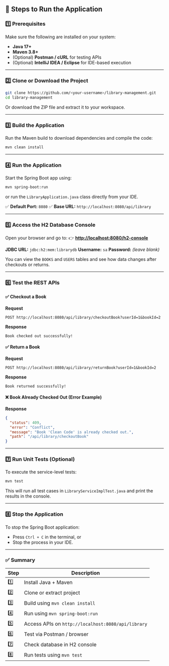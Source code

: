 ## 🚀 Steps to Run the Application

### **1️⃣ Prerequisites**

Make sure the following are installed on your system:

* **Java 17+**
* **Maven 3.8+**
* (Optional) **Postman / cURL** for testing APIs
* (Optional) **IntelliJ IDEA / Eclipse** for IDE-based execution

---

### **2️⃣ Clone or Download the Project**

```bash
git clone https://github.com/<your-username>/library-management.git
cd library-management
```

Or download the ZIP file and extract it to your workspace.

---

### **3️⃣ Build the Application**

Run the Maven build to download dependencies and compile the code:

```bash
mvn clean install
```

---

### **4️⃣ Run the Application**

Start the Spring Boot app using:

```bash
mvn spring-boot:run
```

or run the `LibraryApplication.java` class directly from your IDE.

✅ **Default Port:** `8080`
✅ **Base URL:** `http://localhost:8080/api/library`

---

### **5️⃣ Access the H2 Database Console**

Open your browser and go to:
👉 **[http://localhost:8080/h2-console](http://localhost:8080/h2-console)**

**JDBC URL:** `jdbc:h2:mem:librarydb`
**Username:** `sa`
**Password:** *(leave blank)*

You can view the `BOOKS` and `USERS` tables and see how data changes after checkouts or returns.

---

### **6️⃣ Test the REST APIs**

#### ✅ **Checkout a Book**

**Request**

```
POST http://localhost:8080/api/library/checkoutBook?userId=1&bookId=2
```

**Response**

```
Book checked out successfully!
```

#### ✅ **Return a Book**

**Request**

```
POST http://localhost:8080/api/library/returnBook?userId=1&bookId=2
```

**Response**

```
Book returned successfully!
```

#### ❌ **Book Already Checked Out (Error Example)**

**Response**

```json
{
  "status": 409,
  "error": "Conflict",
  "message": "Book 'Clean Code' is already checked out.",
  "path": "/api/library/checkoutBook"
}
```

---

### **7️⃣ Run Unit Tests (Optional)**

To execute the service-level tests:

```bash
mvn test
```

This will run all test cases in `LibraryServiceImplTest.java` and print the results in the console.

---

### **8️⃣ Stop the Application**

To stop the Spring Boot application:

* Press `Ctrl + C` in the terminal, or
* Stop the process in your IDE.

---

### ✅ Summary

| Step | Description                                        |
| ---- | -------------------------------------------------- |
| 1️⃣  | Install Java + Maven                               |
| 2️⃣  | Clone or extract project                           |
| 3️⃣  | Build using `mvn clean install`                    |
| 4️⃣  | Run using `mvn spring-boot:run`                    |
| 5️⃣  | Access APIs on `http://localhost:8080/api/library` |
| 6️⃣  | Test via Postman / browser                         |
| 7️⃣  | Check database in H2 console                       |
| 8️⃣  | Run tests using `mvn test`                         |